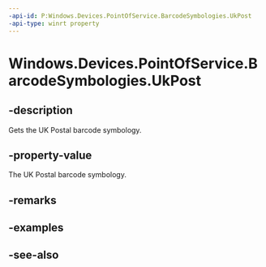 ```yaml
---
-api-id: P:Windows.Devices.PointOfService.BarcodeSymbologies.UkPost
-api-type: winrt property
---
```


<!-- Property syntax
public uint UkPost { get; }
-->

# Windows.Devices.PointOfService.BarcodeSymbologies.UkPost

## -description
Gets the UK Postal barcode symbology.

## -property-value
The UK Postal barcode symbology.

## -remarks

## -examples

## -see-also
